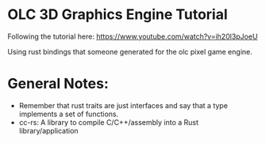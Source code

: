 # OLC 3D Graphics Engine Tutorial

Following the tutorial here: https://www.youtube.com/watch?v=ih20l3pJoeU

Using rust bindings that someone generated for the olc pixel game engine.

# General Notes:

- Remember that rust traits are just interfaces and say that a type implements a set of functions.
- cc-rs: A library to compile C/C++/assembly into a Rust library/application